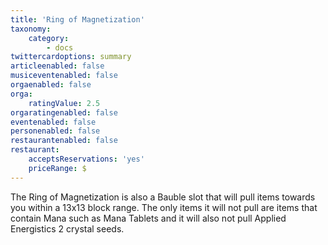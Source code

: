 ```yaml
---
title: 'Ring of Magnetization'
taxonomy:
    category:
        - docs
twittercardoptions: summary
articleenabled: false
musiceventenabled: false
orgaenabled: false
orga:
    ratingValue: 2.5
orgaratingenabled: false
eventenabled: false
personenabled: false
restaurantenabled: false
restaurant:
    acceptsReservations: 'yes'
    priceRange: $
---
```


The Ring of Magnetization is also a Bauble slot that will pull items towards you within a 13x13 block range. The only items it will not pull are items that contain Mana such as Mana Tablets and it will also not pull Applied Energistics 2 crystal seeds.